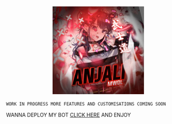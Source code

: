 <p align="center">
<img src= './Library/wizard.jpg' alt="PROJECT 01" height= "240" width="250"/>


</p>

`WORK IN PROGRESS
MORE FEATURES AND CUSTOMISATIONS COMING SOON`

WANNA DEPLOY MY BOT [CLICK HERE](https://jackz-github-io.vercel.app) AND ENJOY
